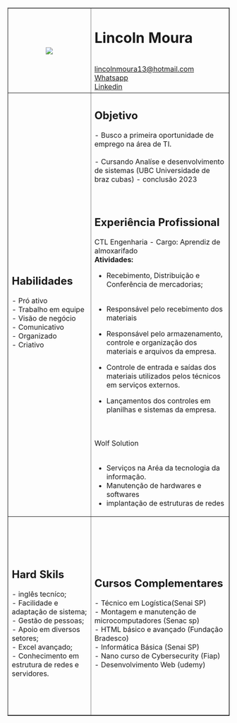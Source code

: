 <html lang="pt-br">
<head>
    <meta charset="UTF-8">
    <meta http-equiv="X-UA-Compatible" content="IE=edge">
    <meta name="viewport" content="width=device-width, initial-scale=1.0">
    <link type="text/css" rel="stylesheet" href="estilo.css"/>
</head>
<body>
    
<table border="1">
<tr>
<th> <img  class="imgcurriculos" src="imagens/foto2.jpeg"> </th>
<td  colspan="2"><h1>Lincoln Moura</h1><br><a target="_blank" href="mailto:lincolnmoura13@hotmail.com">lincolnmoura13@hotmail.com</a><br> <a target="_blank" href="https://wa.me/5511968544300">Whatsapp</a><br> <a target="_blank" href ="https://www.linkedin.com/in/lincoln-augusto-37a7ba1bb/">Linkedin</a> </td><br><br><br>
</tr>
<tr>
<td colspan="2"><h2>
    Habilidades
</h2>
- Pró ativo<br>
- Trabalho em equipe<br>
- Visão de negócio<br>
- Comunicativo<br>
- Organizado<br>
- Criativo
</td>



<td><h2>Objetivo</h2> - Busco a primeira oportunidade de emprego na área de TI.<br><br>
- Cursando Analíse e desenvolvimento de sistemas (UBC Universidade de braz cubas) - conclusão 2023
<br><br><br>

<h2>Experiência Profissional</h2>

CTL Engenharia - Cargo: Aprendiz de almoxarifado<br> <b> Atividades: </b> 
- Recebimento, Distribuição e Conferência de mercadorias;
<br><br>

- Responsável pelo recebimento dos materiais<br>
- Responsável pelo armazenamento, controle e organização dos materiais e arquivos da empresa.<br>
- Controle de entrada e saídas dos materiais utilizados pelos técnicos em serviços externos.<br>
- Lançamentos dos controles em planilhas e sistemas da empresa.<br><br><br>

Wolf Solution<br><br>
- Serviços na Aréa da tecnologia da informação.<br>
- Manutenção de hardwares e softwares<br>
- implantação de estruturas de redes<br>
</td><br>


<tr>
<td><br><br><br><br>
    <h2>Hard Skils</h2>
- inglês tecníco;<br>
- Facilidade e adaptação de sistema;<br>
- Gestão de pessoas;<br>
- Apoio em diversos setores;<br>
- Excel avançado;<br>
- Conhecimento em estrutura de redes e servidores.<br><br><br><br><br>

</td><td colspan="2"><h2>Cursos Complementares</h2> 
- Técnico em Logística(Senai SP)<br>
- Montagem e manutenção de microcomputadores (Senac sp)<br>
- HTML básico e avançado (Fundação Bradesco)<br>
- Informática Básica (Senai SP)<br>
- Nano curso de Cybersecurity (Fiap)<br>
- Desenvolvimento Web (udemy)


</td>
</tr>
</table> <br>
</body>

</html>

